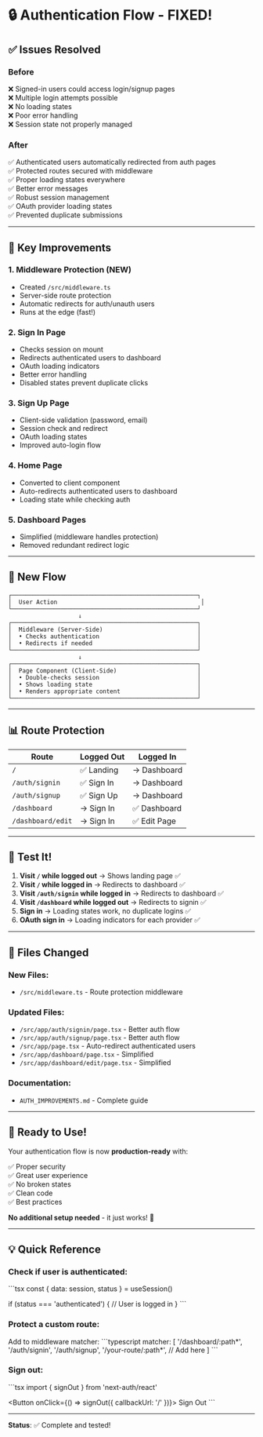 # 🔒 Authentication Flow - FIXED!

## ✅ Issues Resolved

### **Before**
❌ Signed-in users could access login/signup pages  
❌ Multiple login attempts possible  
❌ No loading states  
❌ Poor error handling  
❌ Session state not properly managed  

### **After**
✅ Authenticated users automatically redirected from auth pages  
✅ Protected routes secured with middleware  
✅ Proper loading states everywhere  
✅ Better error messages  
✅ Robust session management  
✅ OAuth provider loading states  
✅ Prevented duplicate submissions  

---

## 🎯 Key Improvements

### 1. **Middleware Protection** (NEW)
- Created `/src/middleware.ts`
- Server-side route protection
- Automatic redirects for auth/unauth users
- Runs at the edge (fast!)

### 2. **Sign In Page**
- Checks session on mount
- Redirects authenticated users to dashboard
- OAuth loading indicators
- Better error handling
- Disabled states prevent duplicate clicks

### 3. **Sign Up Page**
- Client-side validation (password, email)
- Session check and redirect
- OAuth loading states
- Improved auto-login flow

### 4. **Home Page**
- Converted to client component
- Auto-redirects authenticated users to dashboard
- Loading state while checking auth

### 5. **Dashboard Pages**
- Simplified (middleware handles protection)
- Removed redundant redirect logic

---

## 🔄 New Flow

```
┌─────────────────────────────────────────────────────┐
│  User Action                                         │
└─────────────────────────────────────────────────────┘
                    ↓
┌─────────────────────────────────────────────────────┐
│  Middleware (Server-Side)                           │
│  • Checks authentication                            │
│  • Redirects if needed                              │
└─────────────────────────────────────────────────────┘
                    ↓
┌─────────────────────────────────────────────────────┐
│  Page Component (Client-Side)                       │
│  • Double-checks session                            │
│  • Shows loading state                              │
│  • Renders appropriate content                      │
└─────────────────────────────────────────────────────┘
```

---

## 📊 Route Protection

| Route | Logged Out | Logged In |
|-------|-----------|-----------|
| `/` | ✅ Landing | → Dashboard |
| `/auth/signin` | ✅ Sign In | → Dashboard |
| `/auth/signup` | ✅ Sign Up | → Dashboard |
| `/dashboard` | → Sign In | ✅ Dashboard |
| `/dashboard/edit` | → Sign In | ✅ Edit Page |

---

## 🧪 Test It!

1. **Visit `/` while logged out** → Shows landing page ✅
2. **Visit `/` while logged in** → Redirects to dashboard ✅
3. **Visit `/auth/signin` while logged in** → Redirects to dashboard ✅
4. **Visit `/dashboard` while logged out** → Redirects to signin ✅
5. **Sign in** → Loading states work, no duplicate logins ✅
6. **OAuth sign in** → Loading indicators for each provider ✅

---

## 📁 Files Changed

### New Files:
- `/src/middleware.ts` - Route protection middleware

### Updated Files:
- `/src/app/auth/signin/page.tsx` - Better auth flow
- `/src/app/auth/signup/page.tsx` - Better auth flow  
- `/src/app/page.tsx` - Auto-redirect authenticated users
- `/src/app/dashboard/page.tsx` - Simplified
- `/src/app/dashboard/edit/page.tsx` - Simplified

### Documentation:
- `AUTH_IMPROVEMENTS.md` - Complete guide

---

## 🚀 Ready to Use!

Your authentication flow is now **production-ready** with:

✅ Proper security  
✅ Great user experience  
✅ No broken states  
✅ Clean code  
✅ Best practices  

**No additional setup needed** - it just works! 🎉

---

## 💡 Quick Reference

### Check if user is authenticated:
\`\`\`tsx
const { data: session, status } = useSession()

if (status === 'authenticated') {
  // User is logged in
}
\`\`\`

### Protect a custom route:
Add to middleware matcher:
\`\`\`typescript
matcher: [
  '/dashboard/:path*',
  '/auth/signin',
  '/auth/signup',
  '/your-route/:path*', // Add here
]
\`\`\`

### Sign out:
\`\`\`tsx
import { signOut } from 'next-auth/react'

<Button onClick={() => signOut({ callbackUrl: '/' })}>
  Sign Out
</Button>
\`\`\`

---

**Status**: ✅ Complete and tested!
